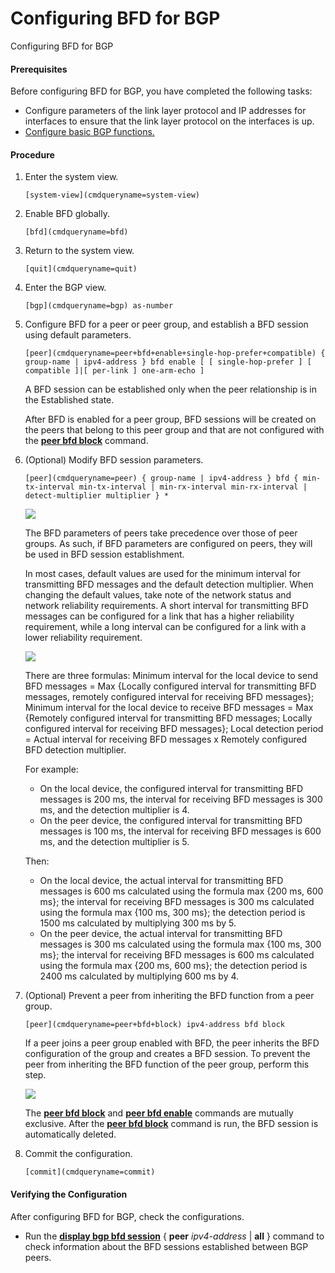 Configuring BFD for BGP
=======================

Configuring BFD for BGP

#### Prerequisites

Before configuring BFD for BGP, you have completed the following tasks:

* Configure parameters of the link layer protocol and IP addresses for interfaces to ensure that the link layer protocol on the interfaces is up.
* [Configure basic BGP functions.](vrp_bgp_cfg_0014.html)

#### Procedure

1. Enter the system view.
   
   
   ```
   [system-view](cmdqueryname=system-view)
   ```
2. Enable BFD globally.
   
   
   ```
   [bfd](cmdqueryname=bfd)
   ```
3. Return to the system view.
   
   
   ```
   [quit](cmdqueryname=quit)
   ```
4. Enter the BGP view.
   
   
   ```
   [bgp](cmdqueryname=bgp) as-number
   ```
5. Configure BFD for a peer or peer group, and establish a BFD session using default parameters.
   
   
   ```
   [peer](cmdqueryname=peer+bfd+enable+single-hop-prefer+compatible) { group-name | ipv4-address } bfd enable [ [ single-hop-prefer ] [ compatible ]|[ per-link ] one-arm-echo ]
   ```
   
   A BFD session can be established only when the peer relationship is in the Established state.
   
   After BFD is enabled for a peer group, BFD sessions will be created on the peers that belong to this peer group and that are not configured with the [**peer bfd block**](cmdqueryname=peer+bfd+block) command.
6. (Optional) Modify BFD session parameters.
   
   
   ```
   [peer](cmdqueryname=peer) { group-name | ipv4-address } bfd { min-tx-interval min-tx-interval | min-rx-interval min-rx-interval | detect-multiplier multiplier } *
   ```
   
   
   ![](public_sys-resources/note_3.0-en-us.png) 
   
   The BFD parameters of peers take precedence over those of peer groups. As such, if BFD parameters are configured on peers, they will be used in BFD session establishment.
   
   In most cases, default values are used for the minimum interval for transmitting BFD messages and the default detection multiplier. When changing the default values, take note of the network status and network reliability requirements. A short interval for transmitting BFD messages can be configured for a link that has a higher reliability requirement, while a long interval can be configured for a link with a lower reliability requirement.
   
   ![](public_sys-resources/note_3.0-en-us.png) 
   
   There are three formulas: Minimum interval for the local device to send BFD messages = Max {Locally configured interval for transmitting BFD messages, remotely configured interval for receiving BFD messages}; Minimum interval for the local device to receive BFD messages = Max {Remotely configured interval for transmitting BFD messages; Locally configured interval for receiving BFD messages}; Local detection period = Actual interval for receiving BFD messages x Remotely configured BFD detection multiplier.
   
   For example:
   
   * On the local device, the configured interval for transmitting BFD messages is 200 ms, the interval for receiving BFD messages is 300 ms, and the detection multiplier is 4.
   * On the peer device, the configured interval for transmitting BFD messages is 100 ms, the interval for receiving BFD messages is 600 ms, and the detection multiplier is 5.
   
   Then:
   
   * On the local device, the actual interval for transmitting BFD messages is 600 ms calculated using the formula max {200 ms, 600 ms}; the interval for receiving BFD messages is 300 ms calculated using the formula max {100 ms, 300 ms}; the detection period is 1500 ms calculated by multiplying 300 ms by 5.
   * On the peer device, the actual interval for transmitting BFD messages is 300 ms calculated using the formula max {100 ms, 300 ms}; the interval for receiving BFD messages is 600 ms calculated using the formula max {200 ms, 600 ms}; the detection period is 2400 ms calculated by multiplying 600 ms by 4.
7. (Optional) Prevent a peer from inheriting the BFD function from a peer group.
   
   
   ```
   [peer](cmdqueryname=peer+bfd+block) ipv4-address bfd block
   ```
   
   If a peer joins a peer group enabled with BFD, the peer inherits the BFD configuration of the group and creates a BFD session. To prevent the peer from inheriting the BFD function of the peer group, perform this step.
   
   ![](public_sys-resources/note_3.0-en-us.png) 
   
   The [**peer bfd block**](cmdqueryname=peer+bfd+block) and [**peer bfd enable**](cmdqueryname=peer+bfd+enable) commands are mutually exclusive. After the [**peer bfd block**](cmdqueryname=peer+bfd+block) command is run, the BFD session is automatically deleted.
8. Commit the configuration.
   
   
   ```
   [commit](cmdqueryname=commit)
   ```

#### Verifying the Configuration

After configuring BFD for BGP, check the configurations.

* Run the [**display bgp bfd session**](cmdqueryname=display+bgp+bfd+session) { **peer** *ipv4-address* | **all** } command to check information about the BFD sessions established between BGP peers.